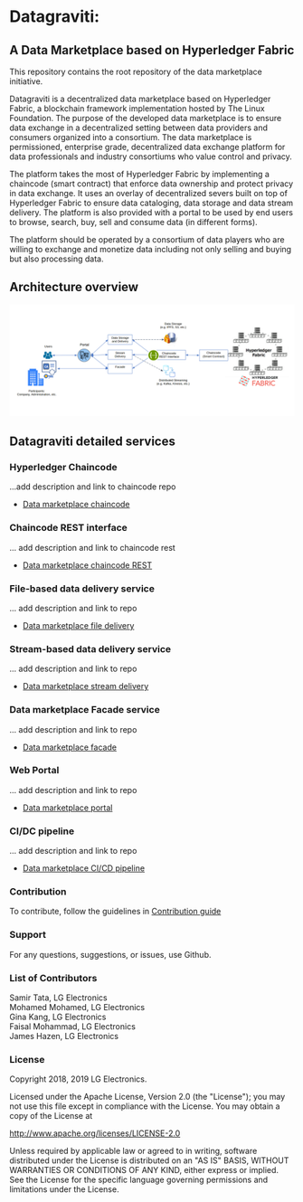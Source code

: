 # Datagraviti: 
## A Data Marketplace based on Hyperledger Fabric
This repository contains the root repository of the data marketplace initiative.

Datagraviti is a decentralized data marketplace based on Hyperledger Fabric, a blockchain framework implementation hosted by The Linux Foundation. The purpose of the developed data marketplace is to ensure data exchange in a decentralized setting between data providers and consumers organized into a consortium. The data marketplace is permissioned, enterprise grade, decentralized data exchange platform for data professionals and industry consortiums who value control and privacy.  

The platform takes the most of Hyperledger Fabric by implementing a chaincode (smart contract) that enforce data ownership and protect privacy in data exchange. It uses an overlay of decentralized severs built on top of Hyperledger Fabric to ensure data cataloging, data storage and data stream delivery. The platform is also provided with a portal to be used by end users to browse, search, buy, sell and consume data (in different forms). 

The platform should be operated by a consortium of data players who are willing to exchange and monetize data including not only selling and buying but also processing data.

## Architecture overview
<img src="images/architecture.png" width="1000">

## Datagraviti detailed services

### Hyperledger Chaincode
...add description and link to chaincode repo
- [Data marketplace chaincode](https://github.com/lgsvl/data-marketplace-chaincode)

### Chaincode REST interface
... add description and link to chaincode rest
- [Data marketplace chaincode REST](https://github.com/lgsvl/data-marketplace-chaincode-rest)

### File-based data delivery service
... add description and link to repo
- [Data marketplace file delivery](https://github.com/lgsvl/data-marketplace-file-delivery)

### Stream-based data delivery service
... add description and link to repo
- [Data marketplace stream delivery](https://github.com/lgsvl/data-marketplace-stream-delivery)

### Data marketplace Facade service
... add description and link to repo
- [Data marketplace facade](https://github.com/lgsvl/data-marketplace-facade)

### Web Portal
... add description and link to repo
- [Data marketplace portal](https://github.com/lgsvl/data-marketplace-portal)

### CI/DC pipeline
... add description and link to repo
- [Data marketplace CI/CD pipeline](https://github.com/lgsvl/data-marketplace-pipeline)

### Contribution
To contribute, follow the guidelines in [Contribution guide](contribution-guide.md)

### Support
For any questions, suggestions, or issues, use Github.

### List of Contributors
Samir Tata, LG Electronics \
Mohamed Mohamed, LG Electronics \
Gina Kang, LG Electronics \
Faisal Mohammad, LG Electronics \
James Hazen, LG Electronics


### License
Copyright 2018, 2019 LG Electronics.

Licensed under the Apache License, Version 2.0 (the "License");
you may not use this file except in compliance with the License.
You may obtain a copy of the License at

http://www.apache.org/licenses/LICENSE-2.0

Unless required by applicable law or agreed to in writing, software
distributed under the License is distributed on an "AS IS" BASIS,
WITHOUT WARRANTIES OR CONDITIONS OF ANY KIND, either express or implied.
See the License for the specific language governing permissions and
limitations under the License.